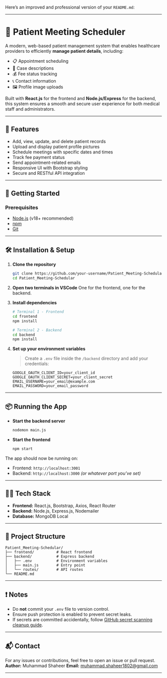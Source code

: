 Here’s an improved and professional version of your `README.md`:

---

# 🏥 Patient Meeting Scheduler

A modern, web-based patient management system that enables healthcare providers to efficiently **manage patient details**, including:

* 📋 Appointment scheduling
* 🧾 Case descriptions
* 💰 Fee status tracking
* 📞 Contact information
* 🖼️ Profile image uploads

Built with **React.js** for the frontend and **Node.js/Express** for the backend, this system ensures a smooth and secure user experience for both medical staff and administrators.

---

## 🚀 Features

* Add, view, update, and delete patient records
* Upload and display patient profile pictures
* Schedule meetings with specific dates and times
* Track fee payment status
* Send appointment-related emails
* Responsive UI with Bootstrap styling
* Secure and RESTful API integration

---

## 🔧 Getting Started

### Prerequisites

* [Node.js](https://nodejs.org/) (v18+ recommended)
* [npm](https://www.npmjs.com/)
* [Git](https://git-scm.com/)

---

## 🛠️ Installation & Setup

1. **Clone the repository**

   ```bash
   git clone https://github.com/your-username/Patient_Meeting-Schedular.git
   cd Patient_Meeting-Schedular
   ```

2. **Open two terminals in VSCode**
   One for the frontend, one for the backend.

3. **Install dependencies**

   ```bash
   # Terminal 1 - Frontend
   cd frontend
   npm install

   # Terminal 2 - Backend
   cd backend
   npm install
   ```

4. **Set up your environment variables**

   > Create a `.env` file inside the `/backend` directory and add your credentials:

   ```env
   GOOGLE_OAUTH_CLIENT_ID=your_client_id
   GOOGLE_OAUTH_CLIENT_SECRET=your_client_secret
   EMAIL_USERNAME=your_email@example.com
   EMAIL_PASSWORD=your_email_password
   ```

---

## 📦 Running the App

* **Start the backend server**

  ```bash
  nodemon main.js
  ```

* **Start the frontend**

  ```bash
  npm start
  ```

The app should now be running on:

* Frontend: `http://localhost:3001`
* Backend: `http://localhost:3000` *(or whatever port you’ve set)*

---

## 🧑‍💻 Tech Stack

* **Frontend:** React.js, Bootstrap, Axios, React Router
* **Backend:** Node.js, Express.js, Nodemailer
* **Database:** MongoDB Local

---

## 📂 Project Structure

```
Patient_Meeting-Schedular/
├── frontend/          # React frontend
├── backend/           # Express backend
│   ├── .env           # Environment variables
│   ├── main.js        # Entry point
│   └── routes/        # API routes
└── README.md
```

---

## ❗ Notes

* Do **not** commit your `.env` file to version control.
* Ensure push protection is enabled to prevent secret leaks.
* If secrets are committed accidentally, follow [GitHub secret scanning cleanup guide](https://docs.github.com/en/code-security/secret-scanning/working-with-secret-scanning-and-push-protection).

---

## 📬 Contact

For any issues or contributions, feel free to open an issue or pull request.
**Author:** Muhammad Shaheer
**Email:** muhammad.shaheer1802@gmail.com

---